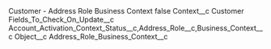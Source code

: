 <?xml version="1.0" encoding="UTF-8"?>
<CustomMetadata xmlns="http://soap.sforce.com/2006/04/metadata" xmlns:xsi="http://www.w3.org/2001/XMLSchema-instance" xmlns:xsd="http://www.w3.org/2001/XMLSchema">
    <label>Customer - Address Role Business Context</label>
    <protected>false</protected>
    <values>
        <field>Context__c</field>
        <value xsi:type="xsd:string">Customer</value>
    </values>
    <values>
        <field>Fields_To_Check_On_Update__c</field>
        <value xsi:type="xsd:string">Account_Activation_Context_Status__c,Address_Role__c,Business_Context__c</value>
    </values>
    <values>
        <field>Object__c</field>
        <value xsi:type="xsd:string">Address_Role_Business_Context__c</value>
    </values>
</CustomMetadata>
